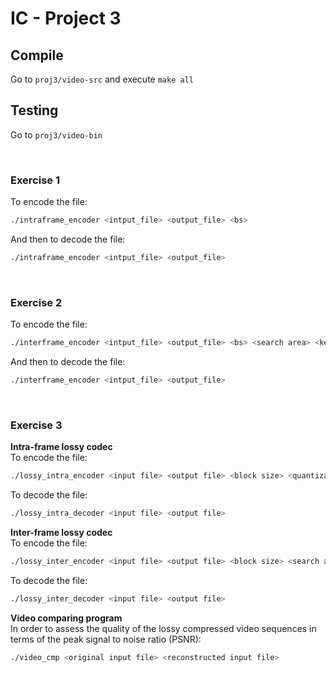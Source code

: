 # IC - Project 3

## Compile

Go to `proj3/video-src` and execute `make all`

## Testing

Go to `proj3/video-bin`

<br>

### Exercise 1

To encode the file: <br>
```bash
./intraframe_encoder <intput_file> <output_file> <bs>
```
And then to decode the file: <br>
```bash
./intraframe_encoder <intput_file> <output_file>
```

<br>

### Exercise 2

To encode the file: <br>
```bash
./interframe_encoder <intput_file> <output_file> <bs> <search area> <key-frame period>
```
And then to decode the file: <br>
```bash
./interframe_encoder <intput_file> <output_file>
```

<br>

### Exercise 3

**Intra-frame lossy codec**<br>
To encode the file: <br>
```bash
./lossy_intra_encoder <input file> <output file> <block size> <quantization>
```
To decode the file: <br>
```bash
./lossy_intra_decoder <input file> <output file>
```

**Inter-frame lossy codec**<br>
To encode the file: <br>
```bash
./lossy_inter_encoder <input file> <output file> <block size> <search area> <key-frame period> <quantization>
```
To decode the file: <br>
```bash
./lossy_inter_decoder <input file> <output file>
```

**Video comparing program** <br>
In order to assess the quality of the lossy compressed video sequences in terms of the peak signal to noise ratio (PSNR): <br>
```bash
./video_cmp <original input file> <reconstructed input file>
```

<br>
